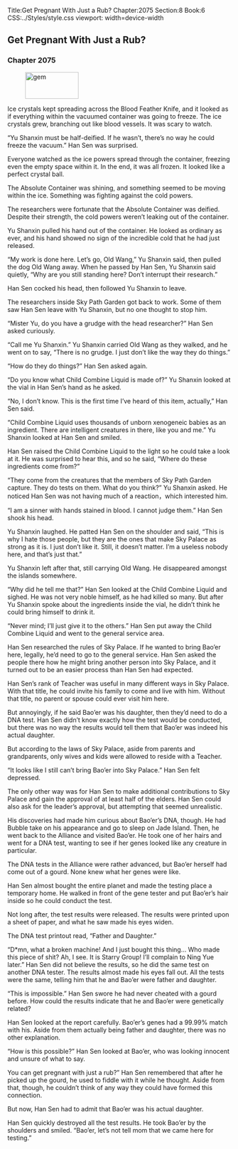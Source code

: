 Title:Get Pregnant With Just a Rub? 
Chapter:2075 
Section:8 
Book:6 
CSS:../Styles/style.css 
viewport: width=device-width
  
## Get Pregnant With Just a Rub?
### Chapter 2075 
<figure>
	<img src="../Images/gem.gif" alt="gem" id="gem" width="120" height="60" />
</figure>
  

  
  Ice crystals kept spreading across the Blood Feather Knife, and it looked as if everything within the vacuumed container was going to freeze. The ice crystals grew, branching out like blood vessels. It was scary to watch.

“Yu Shanxin must be half-deified. If he wasn’t, there’s no way he could freeze the vacuum.” Han Sen was surprised.

Everyone watched as the ice powers spread through the container, freezing even the empty space within it. In the end, it was all frozen. It looked like a perfect crystal ball.

The Absolute Container was shining, and something seemed to be moving within the ice. Something was fighting against the cold powers.

The researchers were fortunate that the Absolute Container was deified. Despite their strength, the cold powers weren’t leaking out of the container.

Yu Shanxin pulled his hand out of the container. He looked as ordinary as ever, and his hand showed no sign of the incredible cold that he had just released.

“My work is done here. Let’s go, Old Wang,” Yu Shanxin said, then pulled the dog Old Wang away. When he passed by Han Sen, Yu Shanxin said quietly, “Why are you still standing here? Don’t interrupt their research.”

Han Sen cocked his head, then followed Yu Shanxin to leave.

The researchers inside Sky Path Garden got back to work. Some of them saw Han Sen leave with Yu Shanxin, but no one thought to stop him.

“Mister Yu, do you have a grudge with the head researcher?” Han Sen asked curiously.

“Call me Yu Shanxin.” Yu Shanxin carried Old Wang as they walked, and he went on to say, “There is no grudge. I just don’t like the way they do things.”

“How do they do things?” Han Sen asked again.

“Do you know what Child Combine Liquid is made of?” Yu Shanxin looked at the vial in Han Sen’s hand as he asked.

“No, I don’t know. This is the first time I’ve heard of this item, actually,” Han Sen said.

“Child Combine Liquid uses thousands of unborn xenogeneic babies as an ingredient. There are intelligent creatures in there, like you and me.” Yu Shanxin looked at Han Sen and smiled.

Han Sen raised the Child Combine Liquid to the light so he could take a look at it. He was surprised to hear this, and so he said, “Where do these ingredients come from?”

“They come from the creatures that the members of Sky Path Garden capture. They do tests on them. What do you think?” Yu Shanxin asked. He noticed Han Sen was not having much of a reaction，which interested him.

“I am a sinner with hands stained in blood. I cannot judge them.” Han Sen shook his head.

Yu Shanxin laughed. He patted Han Sen on the shoulder and said, “This is why I hate those people, but they are the ones that make Sky Palace as strong as it is. I just don’t like it. Still, it doesn’t matter. I’m a useless nobody here, and that’s just that.”

Yu Shanxin left after that, still carrying Old Wang. He disappeared amongst the islands somewhere.

“Why did he tell me that?” Han Sen looked at the Child Combine Liquid and sighed. He was not very noble himself, as he had killed so many. But after Yu Shanxin spoke about the ingredients inside the vial, he didn’t think he could bring himself to drink it.

“Never mind; I’ll just give it to the others.” Han Sen put away the Child Combine Liquid and went to the general service area.

Han Sen researched the rules of Sky Palace. If he wanted to bring Bao’er here, legally, he’d need to go to the general service. Han Sen asked the people there how he might bring another person into Sky Palace, and it turned out to be an easier process than Han Sen had expected.

Han Sen’s rank of Teacher was useful in many different ways in Sky Palace. With that title, he could invite his family to come and live with him. Without that title, no parent or spouse could ever visit him here.

But annoyingly, if he said Bao’er was his daughter, then they’d need to do a DNA test. Han Sen didn’t know exactly how the test would be conducted, but there was no way the results would tell them that Bao’er was indeed his actual daughter.

But according to the laws of Sky Palace, aside from parents and grandparents, only wives and kids were allowed to reside with a Teacher.

“It looks like I still can’t bring Bao’er into Sky Palace.” Han Sen felt depressed.

The only other way was for Han Sen to make additional contributions to Sky Palace and gain the approval of at least half of the elders. Han Sen could also ask for the leader’s approval, but attempting that seemed unrealistic.

His discoveries had made him curious about Bao’er’s DNA, though. He had Bubble take on his appearance and go to sleep on Jade Island. Then, he went back to the Alliance and visited Bao’er. He took one of her hairs and went for a DNA test, wanting to see if her genes looked like any creature in particular.

The DNA tests in the Alliance were rather advanced, but Bao’er herself had come out of a gourd. None knew what her genes were like.

Han Sen almost bought the entire planet and made the testing place a temporary home. He walked in front of the gene tester and put Bao’er’s hair inside so he could conduct the test.

Not long after, the test results were released. The results were printed upon a sheet of paper, and what he saw made his eyes widen.

The DNA test printout read, “Father and Daughter.”

“D*mn, what a broken machine! And I just bought this thing… Who made this piece of shit? Ah, I see. It is Starry Group! I’ll complain to Ning Yue later.” Han Sen did not believe the results, so he did the same test on another DNA tester. The results almost made his eyes fall out. All the tests were the same, telling him that he and Bao’er were father and daughter.

“This is impossible.” Han Sen swore he had never cheated with a gourd before. How could the results indicate that he and Bao’er were genetically related?

Han Sen looked at the report carefully. Bao’er’s genes had a 99.99% match with his. Aside from them actually being father and daughter, there was no other explanation.

“How is this possible?” Han Sen looked at Bao’er, who was looking innocent and unsure of what to say.

You can get pregnant with just a rub?” Han Sen remembered that after he picked up the gourd, he used to fiddle with it while he thought. Aside from that, though, he couldn’t think of any way they could have formed this connection.

But now, Han Sen had to admit that Bao’er was his actual daughter.

Han Sen quickly destroyed all the test results. He took Bao’er by the shoulders and smiled. “Bao’er, let’s not tell mom that we came here for testing.”
